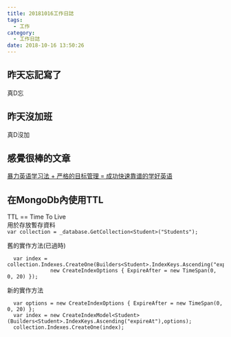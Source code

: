 ```yaml
---
title: 20181016工作日誌
tags:
  - 工作
category:
  - 工作日誌
date: 2018-10-16 13:50:26
---
```

## 昨天忘記寫了 ##

真D忘

## 昨天沒加班 ##

真D沒加

## 感覺很棒的文章 ##

[暴力英语学习法 + 严格的目标管理 = 成功快速靠谱的学好英语](https://www.cnblogs.com/jesse2013/p/how-to-learn-english.html#4087775)  

## 在MongoDb內使用TTL ##

TTL == Time To Live  
用於存放暫存資料  
`var collection = _database.GetCollection<Student>("Students");`

舊的實作方法(已過時)  
```
  var index = collection.Indexes.CreateOne(Builders<Student>.IndexKeys.Ascending("expireAt"),
              new CreateIndexOptions { ExpireAfter = new TimeSpan(0, 0, 20) });
```

新的實作方法  
```
  var options = new CreateIndexOptions { ExpireAfter = new TimeSpan(0, 0, 20) };
  var index = new CreateIndexModel<Student>(Builders<Student>.IndexKeys.Ascending("expireAt"),options);
  collection.Indexes.CreateOne(index);
```